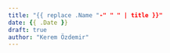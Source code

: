 ```yaml
---
title: "{{ replace .Name "-" " " | title }}"
date: {{ .Date }}
draft: true
author: "Kerem Özdemir"
---
```


